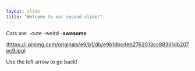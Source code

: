 ```yaml
---
layout: slide
title: "Welcome to our second slide!"
---
```


Cats are:
-cute
-weird
-**awesome**

(https://i.pinimg.com/originals/e9/b1/db/e9b1dbcdeb2762013cc88361db207ec9.jpg)

Use the left arrow to go back!
